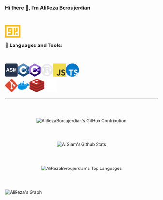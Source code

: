 ### Hi there 👋, I'm AliReza Boroujerdian


<br />

<!-- Assebly -->
<a href="https://boroujerdian.com/eng" target="_blank"> <img align="left" src="https://raw.githubusercontent.com/AliRezaBoroujerdian/AliRezaBoroujerdian/7253d0edcff594c70a80bc049ba8f82e2214c6f7/icons/logo-mini.svg" alt="boroujerdian" height="42px"/> </a> 
<!--
**AliRezaBoroujerdian/AliRezaBoroujerdian** is a ✨ _special_ ✨ repository because its `README.md` (this file) appears on your GitHub profile.

Here are some ideas to get you started:

- 🔭 I’m currently working on ...
- 🌱 I’m currently learning ...
- 👯 I’m looking to collaborate on ...
- 🤔 I’m looking for help with ...
- 💬 Ask me about ...
- 📫 How to reach me: ...
- 😄 Pronouns: ...
- ⚡ Fun fact: ...
-->
<br />
<br />

### 🔨 Languages and Tools:

<br />
<br />
<!-- -- Languages -- -->
<!-- Assebly -->
<a href="https://en.wikipedia.org/wiki/Assembly_language" target="_blank"> <img align="left" src="https://raw.githubusercontent.com/AliRezaBoroujerdian/AliRezaBoroujerdian/a11fde1b53dc37fcd00bca8fb68ab177882f0324/icons/assembly.svg" alt="assembly" height="42px"/> </a> 
<!-- C++ -->
<a href="https://en.wikipedia.org/wiki/C%2B%2B" target="_blank"> <img align="left" src="https://raw.githubusercontent.com/AliRezaBoroujerdian/AliRezaBoroujerdian/2624ad289abc8e1f0d5b5721c8e076e33216f53d/icons/c.svg" alt="C++" height="42px"/> </a> 
<!-- C# -->
<a href="https://dotnet.microsoft.com/en-us/languages/csharp" target="_blank"><img align="left" alt="C#" height ="42px" src="https://raw.githubusercontent.com/AliRezaBoroujerdian/AliRezaBoroujerdian/043e66c9398917692565cbb170f445aa853d08aa/icons/c--4.svg"></a>
<!-- Rust -->
<a href="https://www.rust-lang.org/" target="_blank"><img align="left" alt="rust" height ="42px" src="https://raw.githubusercontent.com/AliRezaBoroujerdian/AliRezaBoroujerdian/09a600470c7031a51f5e32e20647840aabb4f431/icons/svgexport-1.svg"></a>
<!-- JS -->
<a href="https://developer.mozilla.org/en-US/docs/Web/JavaScript" target="_blank"><img align="left" alt="javascript" height ="42px" src="https://raw.githubusercontent.com/AliRezaBoroujerdian/AliRezaBoroujerdian/04cf6e408cdf5cf32d35159c056ba9f6572b8196/icons/logo-javascript.svg"></a>
<!-- TS -->
<a href="https://www.typescriptlang.org/" target="_blank"><img style="border-radius: 50%; background: red;" align="left" alt="typescript" height ="42px" src="https://raw.githubusercontent.com/AliRezaBoroujerdian/AliRezaBoroujerdian/04cf6e408cdf5cf32d35159c056ba9f6572b8196/icons/typescript.svg"></a>

<br />
<br />
<br />
<!-- Git -->
<a href="https://git-scm.com/" target="_blank"> <img align="left" alt="git" height ="42px" src="https://raw.githubusercontent.com/AliRezaBoroujerdian/AliRezaBoroujerdian/04cf6e408cdf5cf32d35159c056ba9f6572b8196/icons/git-icon.svg"> </a>
<!-- Docker -->
<a href="https://www.docker.com/" target="_blank"><img align="left" alt="Docker" height ="42px" src="https://raw.githubusercontent.com/AliRezaBoroujerdian/AliRezaBoroujerdian/97cf2b9cefdd162c9a18721fc875f51a62569923/icons/docker-4.svg"></a>
<!-- Redis -->
<a href="https://redis.io/" target="_blank"><img align="left" alt="Redis" height ="42px" src="https://raw.githubusercontent.com/AliRezaBoroujerdian/AliRezaBoroujerdian/2c170ff70704b0016365a7f20cbef396cf743b7d/icons/redis.svg"></a>
<!-- Kafka -->
<a href="https://kafka.apache.org/" target="_blank"> <img align="left" src="https://raw.githubusercontent.com/AliRezaBoroujerdian/AliRezaBoroujerdian/main/icons/ICON%20-%20White%20on%20Transparent.png" alt="kafka" height ="42px"/> </a>


<br>

<!--  
<p align="center">
  <a href="[https://github.com/AliRezaBoroujerdian](https://github.com/AliRezaBoroujerdian)">
    <img src="https://github-readme-streak-stats.herokuapp.com/?user=AliRezaBoroujerdian&theme=radical&border=7F3FBF&background=0D1117" alt="AliRezaBoroujerdian's GitHub streak"/>
  </a>
</p>
-->

<br />
<br />
<hr>
<p align="center">
<!-- <img src="https://github-readme-streak-stats.herokuapp.com/?user=AliRezaBoroujerdian&theme=radical&border=7F3FBF&background=0D1117" alt="AliRezaBoroujerdian's GitHub streak"/>-->
  </p>
<br />
<br />
<p align="center">
<img src="https://github-profile-summary-cards.vercel.app/api/cards/profile-details?username=AliRezaBoroujerdian&theme=radical" alt="AliRezaBoroujerdian's GitHub Contribution"/>
  </p>
<br />
<br />
<p align="center">
<img alt="Al Siam's Github Stats" src="https://denvercoder1-github-readme-stats.vercel.app/api?username=AliRezaBoroujerdian&show_icons=true&count_private=true&theme=react&border_color=7F3FBF&bg_color=0D1117&title_color=F85D7F&icon_color=F8D866" height="192px" width="49.5%"/>
  </p>
<br />
<br />
<p align="center">
<img alt="AliRezaBoroujerdian's Top Languages" src="https://denvercoder1-github-readme-stats.vercel.app/api/top-langs/?username=AliRezaBoroujerdian&langs_count=8&layout=compact&theme=react&border_color=7F3FBF&bg_color=0D1117&title_color=F85D7F&icon_color=F8D866" height="192px" width="49.5%"/>
  </p>
<br />
<br />

![AliReza's Graph](https://github-readme-activity-graph.vercel.app/graph?username=AliRezaBoroujerdian&custom_title=AliRezaBoroujerdian's%20GitHub%20Activity%20Graph&bg_color=0D1117&color=7F3FBF&line=7F3FBF&point=7F3FBF&area_color=FFFFFF&title_color=FFFFFF&area=true)

<!--  
<p align="center">
  <a href="https://github.com/AliRezaBoroujerdian">
    <img src="https://github-profile-summary-cards.vercel.app/api/cards/profile-details?username=AliRezaBoroujerdian&theme=radical" alt="Al Siam's GitHub Contribution"/>
  </a>
</p>

<a> 
    <a href="https://github.com/AliRezaBoroujerdian"><img alt="Al Siam's Github Stats" src="https://denvercoder1-github-readme-stats.vercel.app/api?username=AliRezaBoroujerdian&show_icons=true&count_private=true&theme=react&border_color=7F3FBF&bg_color=0D1117&title_color=F85D7F&icon_color=F8D866" height="192px" width="49.5%"/></a>
  <a href="https://github.com/AliRezaBoroujerdian"><img alt="AliRezaBoroujerdian's Top Languages" src="https://denvercoder1-github-readme-stats.vercel.app/api/top-langs/?username=AliRezaBoroujerdian&langs_count=8&layout=compact&theme=react&border_color=7F3FBF&bg_color=0D1117&title_color=F85D7F&icon_color=F8D866" height="192px" width="49.5%"/></a>
  <br/>
</a>


![AliReza's Graph](https://github-readme-activity-graph.vercel.app/graph?username=AliRezaBoroujerdian&custom_title=AliRezaBoroujerdian's%20GitHub%20Activity%20Graph&bg_color=0D1117&color=7F3FBF&line=7F3FBF&point=7F3FBF&area_color=FFFFFF&title_color=FFFFFF&area=true)
-->
